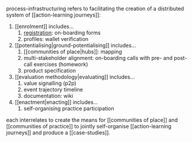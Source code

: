 process-infrastructuring refers to facilitating the creation of a distributed system of [[action-learning journeys]]:

1. [[enrolment]] includes...
	1. [registration](https://register.prisma.events): on-boarding forms
	3. profiles: wallet verification
2. [[potentialising|ground-potentialising]] includes...
	1. [[communities of place|hubs]]: mapping
	2. multi-stakeholder alignment: on-boarding calls with pre- and post-call exercises (homework)
	3. product specification
3. [[evaluation methodology|evaluating]] includes...
	1. value signalling (p2p)
	2. event trajectory timeline
	3. documentation: wiki
4. [[enactment|enacting]] includes...
	1. self-organising practice participation

each interrelates to create the means for [[communities of place]] and [[communities of practice]] to jointly self-organise [[action-learning journeys]] and produce a [[case-studies]].